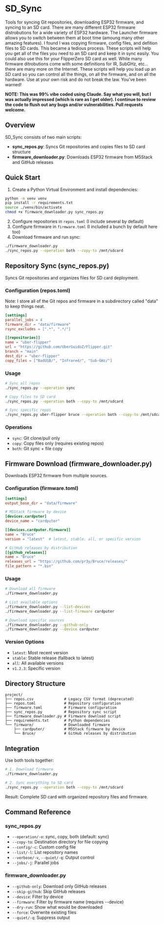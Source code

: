 # SD_Sync

Tools for syncing Git repositories, downloading ESP32 firmware, and syncing to an SD card. There are many different ESP32 firmware distrobutions for a wide variety of ESP32 hardware. The Launcher firmware allows you to switch between them at boot time (amoung many other amazing features). I found I was copying firmware, config files, and defition files to SD cards. This became a tedious process. These scripts will help you get all of the files you need to an SD card and keep it in sync easily. You could also use this for your FlipperZero SD card as well. While many firmware ditrobutions come with some definitions for IR, SubGHz, etc... there are many more on the Internet. These scripts will help you load up an SD card so you can control all the things, on all the firmware, and on all the hardware. Use at your own risk and do not break the law. You've been warned!

**NOTE: This was 99% vibe coded using Claude. Say what you will, but I was actually impressed (which is rare as I get older). I continue to review the code to flush out any bugs and/or vulnerabilities. Pull requests welcome.** 

## Overview

SD_Sync consists of two main scripts:
- **sync_repos.py**: Syncs Git repositories and copies files to SD card structure
- **firmware_downloader.py**: Downloads ESP32 firmware from M5Stack and GitHub releases

## Quick Start

1. Create a Python Virtual Environment and install dependencies:
```bash
python -m venv venv
pip install -r requirements.txt
source ./venv/bin/activate
chmod +x firmware_downloader.py sync_repos.py
```

2. Configure repositories in `repos.toml` (I include several by default)
3. Configure firmware in `firmware.toml` (I included a bunch by default here too)
4. Download firmware and run sync:
```bash
./firmware_downloader.py
./sync_repos.py --operation both --copy-to /mnt/sdcard
```

## Repository Sync (sync_repos.py)

Syncs Git repositories and organizes files for SD card deployment.

### Configuration (repos.toml)

Note: I store all of the Git repos and firmware in a subdirectory called "data" to keep things neat. 

```toml
[settings]
parallel_jobs = 4
firmware_dir = "data/firmware"
rsync_excludes = [".*", ".*/"]

[[repositories]]
name = "uber-flipper"
url = "https://github.com/UberGuidoZ/Flipper.git"
branch = "main"
dest_dir = "uber-flipper"
copy_files = ["BadUSB/", "Infrared/", "Sub-GHz/"]
```

### Usage

```bash
# Sync all repos
./sync_repos.py --operation sync

# Copy files to SD card
./sync_repos.py --operation both --copy-to /mnt/sdcard

# Sync specific repos
./sync_repos.py uber-flipper bruce --operation both --copy-to /mnt/sdcard
```

### Operations
- `sync`: Git clone/pull only
- `copy`: Copy files only (requires existing repos)
- `both`: Git sync + file copy

## Firmware Download (firmware_downloader.py)

Downloads ESP32 firmware from multiple sources.

### Configuration (firmware.toml)

```toml
[settings]
output_base_dir = "data/firmware"

# M5Stack firmware by device
[devices.cardputer]
device_name = "cardputer"

[[devices.cardputer.firmware]]
name = "Bruce"
version = "latest"  # latest, stable, all, or specific version

# GitHub releases by distribution
[[github_releases]]
name = "Bruce"
releases_url = "https://github.com/pr3y/Bruce/releases/"
file_pattern = "*.bin"
```

### Usage

```bash
# Download all firmware
./firmware_downloader.py

# List available options
./firmware_downloader.py --list-devices
./firmware_downloader.py --list-firmware cardputer

# Download specific sources
./firmware_downloader.py --github-only
./firmware_downloader.py --device cardputer
```

### Version Options
- `latest`: Most recent version
- `stable`: Stable release (fallback to latest)
- `all`: All available versions
- `v1.2.3`: Specific version

## Directory Structure

```
project/
├── repos.csv              # Legacy CSV format (deprecated)
├── repos.toml             # Repository configuration  
├── firmware.toml          # Firmware configuration
├── sync_repos.py          # Repository sync script
├── firmware_downloader.py # Firmware download script
├── requirements.txt       # Python dependencies
└── firmware/              # Downloaded firmware
    ├── cardputer/         # M5Stack firmware by device
    └── Bruce/             # GitHub releases by distribution
```

## Integration

Use both tools together:

```bash
# 1. Download firmware
./firmware_downloader.py

# 2. Sync everything to SD card
./sync_repos.py --operation both --copy-to /mnt/sdcard
```

Result: Complete SD card with organized repository files and firmware.

## Command Reference

### sync_repos.py
- `--operation/-o`: sync, copy, both (default: sync)
- `--copy-to`: Destination directory for file copying
- `--config/-c`: Custom config file
- `--list/-l`: List repository names
- `--verbose/-v`, `--quiet/-q`: Output control
- `--jobs/-j`: Parallel jobs

### firmware_downloader.py  
- `--github-only`: Download only GitHub releases
- `--skip-github`: Skip GitHub releases
- `--device`: Filter by device
- `--firmware`: Filter by firmware name (requires --device)
- `--dry-run`: Show what would be downloaded
- `--force`: Overwrite existing files
- `--quiet/-q`: Suppress output
